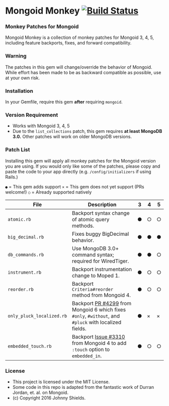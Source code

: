 # Mongoid Monkey [![Build Status](https://travis-ci.org/johnnyshields/mongoid_monkey.svg?branch=master)](https://travis-ci.org/johnnyshields/mongoid_monkey)

### Monkey Patches for Mongoid

Mongoid Monkey is a collection of monkey patches for Mongoid 3, 4, 5, including feature
backports, fixes, and forward compatibility.

### Warning

The patches in this gem will change/override the behavior of Mongoid. While effort has been
made to be as backward compatible as possible, use at your own risk.

### Installation

In your Gemfile, require this gem **after** requiring `mongoid`.

### Version Requirement

* Works with Mongoid 3, 4, 5
* Due to the `list_collections` patch, this gem requires **at least MongoDB 3.0.** Other patches will work on older MongoDB versions.

### Patch List

Installing this gem will apply all monkey patches for the Mongoid version you are using.
If you would only like some of the patches, please copy and paste the code to your app directly
(e.g. `/config/initializers` if using Rails.)

`●` = This gem adds support
`×` = This gem does not yet support (PRs welcome!)
`○` = Already supported natively

| File | Description | 3 | 4 | 5 |
| --- | --- | --- | --- | --- |
| `atomic.rb` | Backport syntax change of atomic query methods. | ● | ○ | ○ |
| `big_decimal.rb` | Fixes buggy BigDecimal behavior. | ● | ● | ● |
| `db_commands.rb` | Use MongoDB 3.0+ command syntax; required for WiredTiger. | ● | ● | ○ |
| `instrument.rb` | Backport instrumentation change to Moped 1. | ● | ○ | ○ |
| `reorder.rb` | Backport `Criteria#reorder` method from Mongoid 4. | ● | ○ | ○ |
| `only_pluck_localized.rb` | Backport [PR #4299](https://github.com/mongodb/mongoid/pull/4299) from Mongoid 6 which fixes `#only`, `#without`, and `#pluck` with localized fields. | ● | × | × |
| `embedded_touch.rb` | Backport [Issue #3310](https://github.com/mongodb/mongoid/commit/a94c2f43573e58f973913c881ad9d11d62bf857c) from Mongoid 4 to add `:touch` option to `embedded_in`. | ● | ○ | ○ |

### License

* This project is licensed under the MIT License.
* Some code in this repo is adapted from the fantastic work of Durran Jordan, et. al. on Mongoid.
* (c) Copyright 2016 Johnny Shields.
